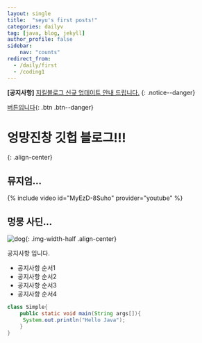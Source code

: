 ```yaml
---
layout: single
title:  "seyu's first posts!"
categories: dailyv
tag: [java, blog, jekyll]
author_profile: false
sidebar:
    nav: "counts"
redirect_from:
  - /daily/first
  - /coding1
---
```


**[공지사항]** [지킬블로그 신규 업데이트 안내 드립니다.](http://mmistakes.github.io/minimal-mistakes/docs/quick-start-guide/)
{: .notice--danger}

[버튼입니다](https://google.com){: .btn .btn--danger}


# 엉망진창 깃헙 블로그!!!
{: .align-center}

## 뮤지엄...

{% include video id="MyEzD-8Suho" provider="youtube" %}


## 멍뭉 사딘...

![dog]({{site.url}}/images/2023-08-01-first/dog.jpg){: .img-width-half .align-center}

<div class="notice--success">
    <div>공지사항 입니다.</div>
    <ul>
        <li>공지사항 순서1</li>
        <li>공지사항 순서2</li>
        <li>공지사항 순서3</li>
        <li>공지사항 순서4</li>
    </ul>
</div>

```java
class Simple{  
    public static void main(String args[]){  
     System.out.println("Hello Java");  
    }  
}  
```
